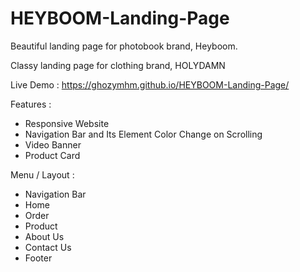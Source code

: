 # HEYBOOM-Landing-Page
Beautiful landing page for photobook brand, Heyboom.

Classy landing page for clothing brand, HOLYDAMN

Live Demo : https://ghozymhm.github.io/HEYBOOM-Landing-Page/

Features :

- Responsive Website
- Navigation Bar and Its Element Color Change on Scrolling
- Video Banner
- Product Card


Menu / Layout :

- Navigation Bar
- Home
- Order
- Product
- About Us
- Contact Us
- Footer
